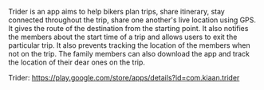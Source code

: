 Trider is an app aims to help bikers plan trips, share itinerary, stay connected throughout the trip, share one another's live location using GPS. It gives the route of the destination from the starting point. It also notifies the members about the start time of a trip and allows users to exit the particular trip. It also prevents tracking the location of the members when not on the trip. The family members can also download the app and track the location of their dear ones on the trip.

Trider: https://play.google.com/store/apps/details?id=com.kiaan.trider
